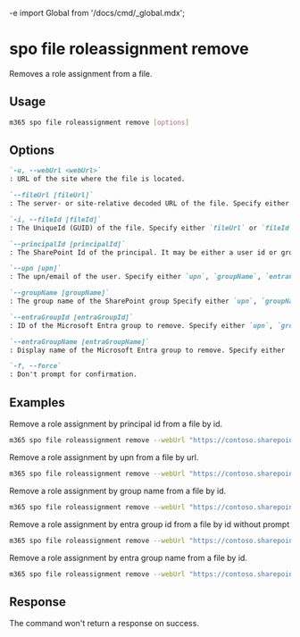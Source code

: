 -e <!-- DISCLAIMER: All secrets, passwords, and sensitive values in this document are examples only and not real credentials. -->
import Global from '/docs/cmd/_global.mdx';

# spo file roleassignment remove

Removes a role assignment from a file.

## Usage

```sh
m365 spo file roleassignment remove [options]
```

## Options

```md definition-list
`-u, --webUrl <webUrl>`
: URL of the site where the file is located.

`--fileUrl [fileUrl]`
: The server- or site-relative decoded URL of the file. Specify either `fileUrl` or `fileId` but not both.

`-i, --fileId [fileId]`
: The UniqueId (GUID) of the file. Specify either `fileUrl` or `fileId` but not both.

`--principalId [principalId]`
: The SharePoint Id of the principal. It may be either a user id or group id. Specify either `upn`, `groupName`, `entraGroupId`, `entraGroupName`, or `principalId` but not multiple.

`--upn [upn]`
: The upn/email of the user. Specify either `upn`, `groupName`, `entraGroupId`, `entraGroupName`, or `principalId` but not multiple.

`--groupName [groupName]`
: The group name of the SharePoint group Specify either `upn`, `groupName`, `entraGroupId`, `entraGroupName`, or `principalId` but not multiple. This option is only used for SharePoint Online groups.

`--entraGroupId [entraGroupId]`
: ID of the Microsoft Entra group to remove. Specify either `upn`, `groupName`, `entraGroupId`, `entraGroupName`, or `principalId` but not multiple.

`--entraGroupName [entraGroupName]`
: Display name of the Microsoft Entra group to remove. Specify either `upn`, `groupName`, `entraGroupId`, `entraGroupName`, or `principalId` but not multiple.

`-f, --force`
: Don't prompt for confirmation.
```

<Global />

## Examples

Remove a role assignment by principal id from a file by id.

```sh
m365 spo file roleassignment remove --webUrl "https://contoso.sharepoint.com/sites/contoso-sales" --fileId "b2307a39-e878-458b-bc90-03bc578531d6" --principalId 2
```

Remove a role assignment by upn from a file by url.

```sh
m365 spo file roleassignment remove --webUrl "https://contoso.sharepoint.com/sites/contoso-sales" --fileUrl "/sites/contoso-sales/documents/Test1.docx" --upn "user1@contoso.onmicrosoft.com"
```

Remove a role assignment by group name from a file by id.

```sh
m365 spo file roleassignment remove --webUrl "https://contoso.sharepoint.com/sites/contoso-sales" --fileId "b2307a39-e878-458b-bc90-03bc578531d6" --groupName "saleGroup"
```

Remove a role assignment by entra group id from a file by id without prompt

```sh
m365 spo file roleassignment remove --webUrl "https://contoso.sharepoint.com/sites/contoso-sales" --fileId "b2307a39-e878-458b-bc90-03bc578531d6" --entraGroupId 3c97e01e-978d-417b-a196-b6a3e37fa873 --force
```

Remove a role assignment by entra group name from a file by id.

```sh
m365 spo file roleassignment remove --webUrl "https://contoso.sharepoint.com/sites/contoso-sales" --fileId "b2307a39-e878-458b-bc90-03bc578531d6" --entraGroupName "Marketing Members"
```

## Response

The command won't return a response on success.
